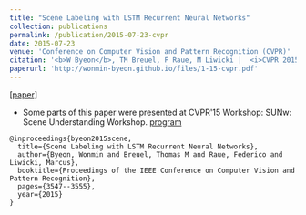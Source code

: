 ```yaml
---
title: "Scene Labeling with LSTM Recurrent Neural Networks"
collection: publications
permalink: /publication/2015-07-23-cvpr
date: 2015-07-23
venue: 'Conference on Computer Vision and Pattern Recognition (CVPR)'
citation: '<b>W Byeon</b>, TM Breuel, F Raue, M Liwicki |  <i>CVPR 2015</i>'
paperurl: 'http://wonmin-byeon.github.io/files/1-15-cvpr.pdf'
---
```

[[paper]](https://www.cv-foundation.org/openaccess/content_cvpr_2015/papers/Byeon_Scene_Labeling_With_2015_CVPR_paper.pdf)

* Some parts of this paper were presented at CVPR'15 Workshop: SUNw: Scene Understanding Workshop. [program](http://sunw.csail.mit.edu/2015/posters.html)

```
@inproceedings{byeon2015scene,
  title={Scene Labeling with LSTM Recurrent Neural Networks},
  author={Byeon, Wonmin and Breuel, Thomas M and Raue, Federico and Liwicki, Marcus},
  booktitle={Proceedings of the IEEE Conference on Computer Vision and Pattern Recognition},
  pages={3547--3555},
  year={2015}
}
```